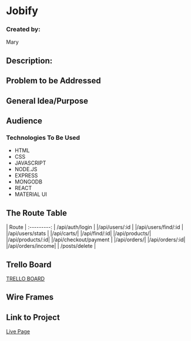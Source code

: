 # Jobify

### Created by:

Mary

## Description:



## Problem to be Addressed



## General Idea/Purpose



## Audience



### Technologies To Be Used

- HTML
- CSS
- JAVASCRIPT
- NODE.JS
- EXPRESS
- MONGODB
- REACT
- MATERIAL UI



## The Route Table
| Route | 
:---------:
| /api/auth/login |
|/api/users/:id |
|/api/users/find/:id |
|/api/users/stats |
|/api/carts/|
|/api/find/:id|
|/api/products/|
|/api/products/:id|
|/api/checkout/payment |
|/api/orders/|
|/api/orders/:id|
|/api/orders/income| 
| /posts/delete | 


## Trello Board

[TRELLO BOARD]()

## Wire Frames


## Link to Project

[Live Page](https://goalapp.netlify.app/)